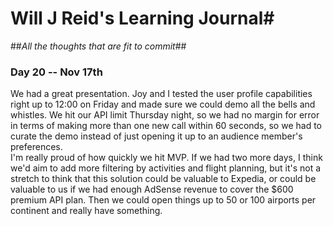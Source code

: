 # Will J Reid's Learning Journal#
##*All the thoughts that are fit to commit*##
### Day 20 -- Nov 17th ###

We had a great presentation.  Joy and I tested the user profile capabilities right up to 12:00 on Friday and made sure we could demo all the bells and whistles.  We hit our API limit Thursday night, so we had no margin for error in terms of making more than one new call within 60 seconds, so we had to curate the demo instead of just opening it up to an audience member's preferences.  
I'm really proud of how quickly we hit MVP. If we had two more days, I think we'd aim to add more filtering by activities and flight planning, but it's not a stretch to think that this solution could be valuable to Expedia, or could be valuable to us if we had enough AdSense revenue to cover the $600 premium API plan.  Then we could open things up to 50 or 100 airports per continent and really have something.
